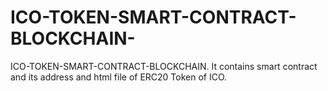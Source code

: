 # ICO-TOKEN-SMART-CONTRACT-BLOCKCHAIN-
ICO-TOKEN-SMART-CONTRACT-BLOCKCHAIN. It contains smart contract and its address and html file of ERC20 Token of ICO. 
